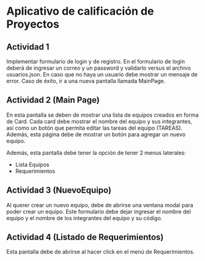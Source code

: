 # Aplicativo de calificación de Proyectos

## Actividad 1

Implementar formulario de login y de registro. En el formulario de login deberá de ingresar un correo y un password y validarlo versus el archivo
usuarios.json. En caso que no haya un usuario debe mostrar un mensaje de error. Caso de éxito, ir a una nueva pantalla llamada MainPage.

## Actividad 2 (Main Page)

En esta pantalla se deben de mostrar una lista de equipos creados en forma de Card. Cada card debe mostrar el nombre del equipo y sus integrantes, así como un botón que permita editar las tareas del equipo (TAREAS). Además, esta página debe de mostrar un botón para agregar un nuevo equipo.

Además, esta pantalla debe tener la opción de tener 2 menus laterales:

- Lista Equipos
- Requerimientos

## Actividad 3 (NuevoEquipo)

Al querer crear un nuevo equipo, debe de abrirse una ventana modal para poder crear un equipo. Este formulario debe dejar ingresar el nombre del equipo y el nombre de los integrantes del equipo y su código.

## Actividad 4 (Listado de Requerimientos)

Esta pantalla debe de abrirse al hacer click en el menú de Requerimientos.
